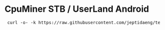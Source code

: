 # CpuMiner STB / UserLand Android

<pre> curl -o- -k https://raw.githubusercontent.com/jeptidaeng/termux-miner/main/install.sh | bash </pre>
